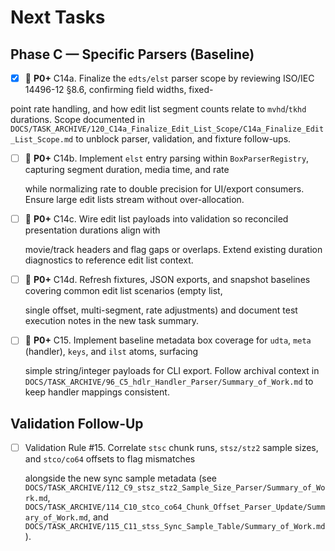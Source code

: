 # Next Tasks

## Phase C — Specific Parsers (Baseline)

- [x] 🔴 **P0+** C14a. Finalize the `edts/elst` parser scope by reviewing ISO/IEC 14496-12 §8.6, confirming field widths, fixed-

point rate handling, and how edit list segment counts relate to `mvhd`/`tkhd` durations. Scope documented in
  `DOCS/TASK_ARCHIVE/120_C14a_Finalize_Edit_List_Scope/C14a_Finalize_Edit_List_Scope.md` to unblock parser, validation, and
  fixture follow-ups.

- [ ] 🔴 **P0+** C14b. Implement `elst` entry parsing within `BoxParserRegistry`, capturing segment duration, media time, and rate

  while normalizing rate to double precision for UI/export consumers. Ensure large edit lists stream without
over-allocation.

- [ ] 🔴 **P0+** C14c. Wire edit list payloads into validation so reconciled presentation durations align with

  movie/track headers and flag gaps or overlaps. Extend existing duration diagnostics to reference edit list context.

- [ ] 🔴 **P0+** C14d. Refresh fixtures, JSON exports, and snapshot baselines covering common edit list scenarios (empty
  list,

  single offset, multi-segment, rate adjustments) and document test execution notes in the new task summary.

- [ ] 🔴 **P0+** C15. Implement baseline metadata box coverage for `udta`, `meta` (handler), `keys`, and `ilst` atoms, surfacing

  simple string/integer payloads for CLI export. Follow archival context in
  `DOCS/TASK_ARCHIVE/96_C5_hdlr_Handler_Parser/Summary_of_Work.md` to keep handler mappings consistent.

## Validation Follow-Up

- [ ] Validation Rule #15. Correlate `stsc` chunk runs, `stsz/stz2` sample sizes, and `stco/co64` offsets to flag mismatches

  alongside the new sync sample metadata (see `DOCS/TASK_ARCHIVE/112_C9_stsz_stz2_Sample_Size_Parser/Summary_of_Work.md`,
  `DOCS/TASK_ARCHIVE/114_C10_stco_co64_Chunk_Offset_Parser_Update/Summary_of_Work.md`, and
  `DOCS/TASK_ARCHIVE/115_C11_stss_Sync_Sample_Table/Summary_of_Work.md`).
